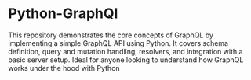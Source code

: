 # Python-GraphQl
This repository demonstrates the core concepts of GraphQL by implementing a simple GraphQL API using Python. It covers schema definition, query and mutation handling, resolvers, and integration with a basic server setup. Ideal for anyone looking to understand how GraphQL works under the hood with Python 
